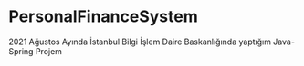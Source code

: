 # PersonalFinanceSystem

2021 Ağustos Ayında İstanbul Bilgi İşlem Daire Baskanlığında yaptığım Java-Spring Projem
